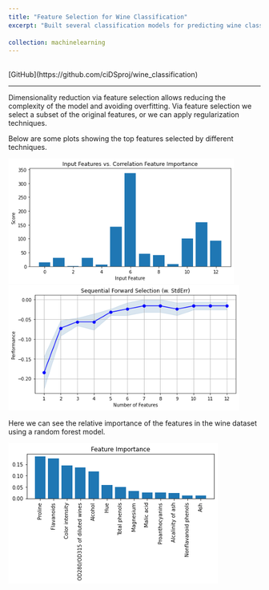 ```yaml
---
title: "Feature Selection for Wine Classification"
excerpt: "Built several classification models for predicting wine classes using a subset of features obtained by applying various methods of feature selection.<br/>"

collection: machinelearning
---
```

<br/>
[GitHub](https://github.com/ciDSproj/wine_classification)

---


Dimensionality reduction via feature selection allows reducing the complexity of the model and avoiding overfitting. Via feature selection we select a subset of the original features, or we can apply regularization techniques. 


Below are some plots showing the top features selected by different techniques.



<img src='/images/ml3_corr_feature.png'>



<img src='/images/ml3_sequential_feature.png'>



Here we can see the relative importance of the features in the wine dataset using a random forest model.



<img src='/images/ml3_feature_import.png'>
